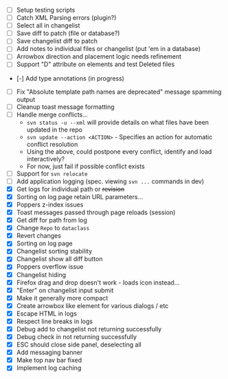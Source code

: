 - [ ] Setup testing scripts
- [ ] Catch XML Parsing errors (plugin?)
- [ ] Select all in changelist
- [ ] Save diff to patch (file or database?)
- [ ] Save changelist diff to patch
- [ ] Add notes to individual files or changelist (put 'em in a database)
- [ ] Arrowbox direction and placement logic needs refinement
- [ ] Support "D" attribute on elements and test Deleted files
- [-] Add type annotations (in progress)
- [ ] Fix "Absolute template path names are deprecated" message spamming output
- [ ] Cleanup toast message formatting
- [ ] Handle merge conflicts...
  - `svn status -u --xml` will provide details on what files have been updated in the repo
  - `svn update --action <ACTION>` - Specifies an action for automatic conflict resolution
  - Using the above, could postpone every conflict, identify and load interactively?
  - For now, just fail if possible conflict exists
- [ ] Support for `svn relocate`
- [ ] Add application logging (spec. viewing `svn ...` commands in dev)
- [x] Get logs for individual path or ~~revision~~
- [x] Sorting on log page retain URL parameters...
- [x] Poppers z-index issues
- [x] Toast messages passed through page reloads (session)
- [x] Get diff for path from log
- [x] Change `Repo` to `dataclass`
- [x] Revert changes
- [x] Sorting on log page
- [x] Changelist sorting stability
- [x] Changelist show all diff button
- [x] Poppers overflow issue
- [x] Changelist hiding
- [x] Firefox drag and drop doesn't work - loads icon instead...
- [x] "Enter" on changelist input submit
- [x] Make it generally more compact
- [x] Create arrowbox like element for various dialogs / etc
- [x] Escape HTML in logs
- [x] Respect line breaks in logs
- [x] Debug add to changelist not returning successfully
- [x] Debug check in not returning successfully
- [x] ESC should close side panel, deselecting all
- [x] Add messaging banner
- [x] Make top nav bar fixed
- [x] Implement log caching
